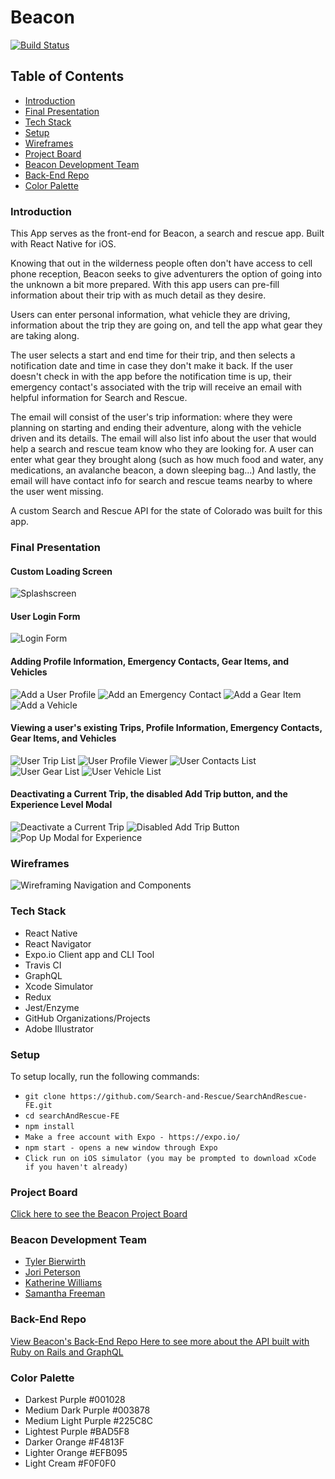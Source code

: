 # Beacon

[![Build Status](https://travis-ci.org/Search-and-Rescue/SearchAndRescue-FE.svg?branch=master)](https://travis-ci.org/Search-and-Rescue/SearchAndRescue-FE)

## Table of Contents

- [Introduction](#Introduction)
- [Final Presentation](#Final-Presentation)
- [Tech Stack](#Tech-Stack)
- [Setup](#Setup)
- [Wireframes](#Wireframes)
- [Project Board](#Project-Board)
- [Beacon Development Team](#Beacon-Development-Team)
- [Back-End Repo](#Back-End-Repo)
- [Color Palette](#Color-Palette)

### Introduction

This App serves as the front-end for Beacon, a search and rescue app. Built with React Native for iOS.

Knowing that out in the wilderness people often don't have access to cell phone reception, Beacon seeks to give adventurers the option of going into the unknown a bit more prepared. With this app users can pre-fill information about their trip with as much detail as they desire.

Users can enter personal information, what vehicle they are driving, information about the trip they are going on, and tell the app what gear they are taking along.

The user selects a start and end time for their trip, and then selects a notification date and time in case they don't make it back. If the user doesn't check in with the app before the notification time is up, their emergency contact's associated with the trip will receive an email with helpful information for Search and Rescue.

The email will consist of the user's trip information: where they were planning on starting and ending their adventure, along with the vehicle driven and its details. The email will also list info about the user that would help a search and rescue team know who they are looking for. A user can enter what gear they brought along (such as how much food and water, any medications, an avalanche beacon, a down sleeping bag...) And lastly, the email will have contact info for search and rescue teams nearby to where the user went missing.

A custom Search and Rescue API for the state of Colorado was built for this app.

### Final Presentation

#### Custom Loading Screen
![Splashscreen](https://github.com/Search-and-Rescue/SearchAndRescue-FE/blob/master/assets/screenshots/Splashscreen.png)

#### User Login Form
![Login Form](https://github.com/Search-and-Rescue/SearchAndRescue-FE/blob/master/assets/screenshots/LoginPage.png)

#### Adding Profile Information, Emergency Contacts, Gear Items, and Vehicles
![Add a User Profile](https://github.com/Search-and-Rescue/SearchAndRescue-FE/blob/master/assets/screenshots/AddProfile.png)
![Add an Emergency Contact](https://github.com/Search-and-Rescue/SearchAndRescue-FE/blob/master/assets/screenshots/AddContact.png)
![Add a Gear Item](https://github.com/Search-and-Rescue/SearchAndRescue-FE/blob/master/assets/screenshots/AddGear.png)
![Add a Vehicle](https://github.com/Search-and-Rescue/SearchAndRescue-FE/blob/master/assets/screenshots/AddVehicle.png)

#### Viewing a user's existing Trips, Profile Information, Emergency Contacts, Gear Items, and Vehicles
![User Trip List](https://github.com/Search-and-Rescue/SearchAndRescue-FE/blob/master/assets/screenshots/TripList.png)
![User Profile Viewer](https://github.com/Search-and-Rescue/SearchAndRescue-FE/blob/master/assets/screenshots/ProfileViewer.png)
![User Contacts List](https://github.com/Search-and-Rescue/SearchAndRescue-FE/blob/master/assets/screenshots/ContactsList.png)
![User Gear List](https://github.com/Search-and-Rescue/SearchAndRescue-FE/blob/master/assets/screenshots/GearList.png)
![User Vehicle List](https://github.com/Search-and-Rescue/SearchAndRescue-FE/blob/master/assets/screenshots/VehiclesList.png)

#### Deactivating a Current Trip, the disabled Add Trip button, and the Experience Level Modal
![Deactivate a Current Trip](https://github.com/Search-and-Rescue/SearchAndRescue-FE/blob/master/assets/screenshots/DeactivateCurrentTrip.png)
![Disabled Add Trip Button](https://github.com/Search-and-Rescue/SearchAndRescue-FE/blob/master/assets/screenshots/DisabledAddTripButton.png)
![Pop Up Modal for Experience](https://github.com/Search-and-Rescue/SearchAndRescue-FE/blob/master/assets/screenshots/SelectExperienceModal.png)

### Wireframes

![Wireframing Navigation and Components](https://github.com/Search-and-Rescue/SearchAndRescue-FE/blob/master/assets/screenshots/wireframe.jpeg)

### Tech Stack

- React Native
- React Navigator
- Expo.io Client app and CLI Tool
- Travis CI
- GraphQL
- Xcode Simulator
- Redux
- Jest/Enzyme
- GitHub Organizations/Projects
- Adobe Illustrator

### Setup

To setup locally, run the following commands:

- `git clone https://github.com/Search-and-Rescue/SearchAndRescue-FE.git`
- `cd searchAndRescue-FE`
- `npm install`
- `Make a free account with Expo - https://expo.io/`
- `npm start - opens a new window through Expo`
- `Click run on iOS simulator (you may be prompted to download xCode if you haven't already)`

### Project Board

[Click here to see the Beacon Project Board](https://github.com/orgs/Search-and-Rescue/projects/1)

### Beacon Development Team

- [Tyler Bierwirth](https://github.com/tbierwirth)
- [Jori Peterson](https://github.com/JoriPeterson)
- [Katherine Williams](https://github.com/kawilliams8)
- [Samantha Freeman](https://github.com/SamanthaLFreeman)

### Back-End Repo

[View Beacon's Back-End Repo Here to see more about the API built with Ruby on Rails and GraphQL](https://github.com/Search-and-Rescue/beacon_api)

### Color Palette

- Darkest Purple #001028
- Medium Dark Purple #003878
- Medium Light Purple #225C8C
- Lightest Purple #BAD5F8
- Darker Orange #F4813F
- Lighter Orange #EFB095
- Light Cream #F0F0F0
